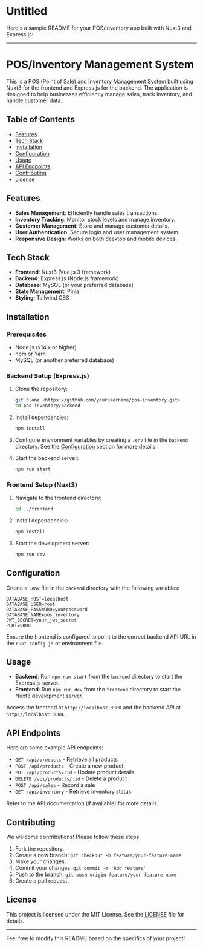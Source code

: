 # Untitled

Here's a sample README for your POS/Inventory app built with Nuxt3 and Express.js:

---

# POS/Inventory Management System

This is a POS (Point of Sale) and Inventory Management System built using Nuxt3 for the frontend and Express.js for the backend. The application is designed to help businesses efficiently manage sales, track inventory, and handle customer data.

## Table of Contents

- [Features](https://www.notion.so/c72cc39cd392413c82c850ed03054a60?pvs=21)
- [Tech Stack](https://www.notion.so/c72cc39cd392413c82c850ed03054a60?pvs=21)
- [Installation](https://www.notion.so/c72cc39cd392413c82c850ed03054a60?pvs=21)
- [Configuration](https://www.notion.so/c72cc39cd392413c82c850ed03054a60?pvs=21)
- [Usage](https://www.notion.so/c72cc39cd392413c82c850ed03054a60?pvs=21)
- [API Endpoints](https://www.notion.so/c72cc39cd392413c82c850ed03054a60?pvs=21)
- [Contributing](https://www.notion.so/c72cc39cd392413c82c850ed03054a60?pvs=21)
- [License](https://www.notion.so/c72cc39cd392413c82c850ed03054a60?pvs=21)

## Features

- **Sales Management**: Efficiently handle sales transactions.
- **Inventory Tracking**: Monitor stock levels and manage inventory.
- **Customer Management**: Store and manage customer details.
- **User Authentication**: Secure login and user management system.
- **Responsive Design**: Works on both desktop and mobile devices.

## Tech Stack

- **Frontend**: Nuxt3 (Vue.js 3 framework)
- **Backend**: Express.js (Node.js framework)
- **Database**: MySQL (or your preferred database)
- **State Management**: Pinia
- **Styling**: Tailwind CSS

## Installation

### Prerequisites

- Node.js (v14.x or higher)
- npm or Yarn
- MySQL (or another preferred database)

### Backend Setup (Express.js)

1. Clone the repository:
    
    ```bash
    git clone <https://github.com/yourusername/pos-inventory.git>
    cd pos-inventory/backend
    
    ```
    
2. Install dependencies:
    
    ```bash
    npm install
    
    ```
    
3. Configure environment variables by creating a `.env` file in the `backend` directory. See the [Configuration](https://www.notion.so/c72cc39cd392413c82c850ed03054a60?pvs=21) section for more details.
4. Start the backend server:
    
    ```bash
    npm run start
    
    ```
    

### Frontend Setup (Nuxt3)

1. Navigate to the frontend directory:
    
    ```bash
    cd ../frontend
    
    ```
    
2. Install dependencies:
    
    ```bash
    npm install
    
    ```
    
3. Start the development server:
    
    ```bash
    npm run dev
    
    ```
    

## Configuration

Create a `.env` file in the `backend` directory with the following variables:

```
DATABASE_HOST=localhost
DATABASE_USER=root
DATABASE_PASSWORD=yourpassword
DATABASE_NAME=pos_inventory
JWT_SECRET=your_jwt_secret
PORT=5000

```

Ensure the frontend is configured to point to the correct backend API URL in the `nuxt.config.js` or environment file.

## Usage

- **Backend**: Run `npm run start` from the `backend` directory to start the Express.js server.
- **Frontend**: Run `npm run dev` from the `frontend` directory to start the Nuxt3 development server.

Access the frontend at `http://localhost:3000` and the backend API at `http://localhost:5000`.

## API Endpoints

Here are some example API endpoints:

- `GET /api/products` - Retrieve all products
- `POST /api/products` - Create a new product
- `PUT /api/products/:id` - Update product details
- `DELETE /api/products/:id` - Delete a product
- `POST /api/sales` - Record a sale
- `GET /api/inventory` - Retrieve inventory status

Refer to the API documentation (if available) for more details.

## Contributing

We welcome contributions! Please follow these steps:

1. Fork the repository.
2. Create a new branch: `git checkout -b feature/your-feature-name`
3. Make your changes.
4. Commit your changes: `git commit -m 'Add feature'`
5. Push to the branch: `git push origin feature/your-feature-name`
6. Create a pull request.

## License

This project is licensed under the MIT License. See the [LICENSE](https://www.notion.so/LICENSE) file for details.

---

Feel free to modify this README based on the specifics of your project!